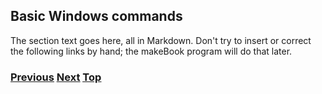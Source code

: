 ## Basic Windows commands

The section text goes here, all in Markdown. Don't try to insert or
correct the following links by hand; the makeBook program will do that
later.

<!-- Link lines generated automatically; do not delete -->

### [<ins>Previous</ins>](Energy%20consumption.md) [<ins>Next</ins>](./7.%20Case%20Studies/7.%20Case%20Studies.md) [<ins>Top</ins>](6.%20Management%20and%20Operations.md)
